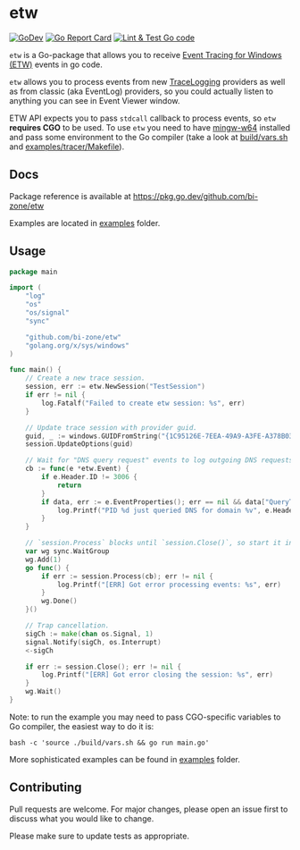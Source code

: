 # etw
[![GoDev](https://img.shields.io/static/v1?label=godev&message=reference&color=00add8&style=flat-square)](https://pkg.go.dev/github.com/bi-zone/etw)
[![Go Report Card](https://goreportcard.com/badge/github.com/bi-zone/etw)](https://goreportcard.com/report/github.com/bi-zone/etw)
[![Lint & Test Go code](https://img.shields.io/github/workflow/status/bi-zone/etw/Lint%20&%20Test%20Go%20code?style=flat-square)](https://github.com/bi-zone/etw/actions)


`etw` is a Go-package that allows you to receive [Event Tracing for Windows (ETW)](https://docs.microsoft.com/en-us/windows/win32/etw/about-event-tracing)
events in go code.

`etw` allows you to process events from new 
[TraceLogging](https://docs.microsoft.com/en-us/windows/win32/tracelogging/trace-logging-about) providers
as well as from classic (aka EventLog) providers, so you could actually listen to anything you can
see in Event Viewer window.

ETW API expects you to pass `stdcall` callback to process events, so `etw` **requires CGO** to be used. 
To use `etw` you need to have [mingw-w64](http://mingw-w64.org/) installed and pass some environment to the
Go compiler (take a look at [build/vars.sh](./build/vars.sh) and [examples/tracer/Makefile](./examples/tracer/Makefile)).

## Docs
Package reference is available at https://pkg.go.dev/github.com/bi-zone/etw

Examples are located in [examples](./examples) folder.

## Usage

```go
package main

import (
	"log"
	"os"
	"os/signal"
	"sync"

	"github.com/bi-zone/etw"
	"golang.org/x/sys/windows"
)

func main() {
	// Create a new trace session. 
	session, err := etw.NewSession("TestSession")
	if err != nil {
		log.Fatalf("Failed to create etw session: %s", err)
	}

	// Update trace session with provider guid. 
	guid, _ := windows.GUIDFromString("{1C95126E-7EEA-49A9-A3FE-A378B03DDB4D}")
	session.UpdateOptions(guid) 

	// Wait for "DNS query request" events to log outgoing DNS requests.
	cb := func(e *etw.Event) {
		if e.Header.ID != 3006 {
			return
		}
		if data, err := e.EventProperties(); err == nil && data["QueryType"] == "1" {
			log.Printf("PID %d just queried DNS for domain %v", e.Header.ProcessID, data["QueryName"])
		}
	}

	// `session.Process` blocks until `session.Close()`, so start it in routine.
	var wg sync.WaitGroup
	wg.Add(1)
	go func() {
		if err := session.Process(cb); err != nil {
			log.Printf("[ERR] Got error processing events: %s", err)
		}
		wg.Done()
	}()

	// Trap cancellation.
	sigCh := make(chan os.Signal, 1)
	signal.Notify(sigCh, os.Interrupt)
	<-sigCh

	if err := session.Close(); err != nil {
		log.Printf("[ERR] Got error closing the session: %s", err)
	}
	wg.Wait()
}

```

Note: to run the example you may need to pass CGO-specific variables to Go compiler, the easiest way to do it is:
```shell script
bash -c 'source ./build/vars.sh && go run main.go'
```

More sophisticated examples can be found in [examples](./examples) folder.

## Contributing
Pull requests are welcome. For major changes, please open an issue first to discuss what you would like to change.

Please make sure to update tests as appropriate.